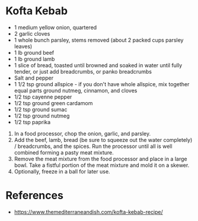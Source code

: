# Kofta Kebab

- 1 medium yellow onion, quartered
- 2 garlic cloves
- 1 whole bunch parsley, stems removed (about 2 packed cups parsley leaves)
- 1 lb ground beef
- 1 lb ground lamb
- 1 slice of bread, toasted until browned and soaked in water until fully tender, or just add breadcrumbs, or panko breadcrumbs
- Salt and pepper
- 1 1/2 tsp ground allspice - if you don't have whole allspice, mix together equal parts ground nutmeg, cinnamon, and cloves
- 1/2 tsp cayenne pepper
- 1/2 tsp ground green cardamom
- 1/2 tsp ground sumac
- 1/2 tsp ground nutmeg
- 1/2 tsp paprika

1. In a food processor, chop the onion, garlic, and parsley.
1. Add the beef, lamb, bread (be sure to squeeze out the water completely) / breadcrumbs, and the spices. Run the processor until all is well combined forming a pasty meat mixture.
1. Remove the meat mixture from the food processor and place in a large bowl. Take a fistful portion of the meat mixture and mold it on a skewer.
1. Optionally, freeze in a ball for later use.


# References

- https://www.themediterraneandish.com/kofta-kebab-recipe/
